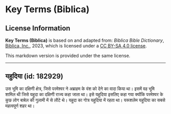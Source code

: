 # Key Terms (Biblica)

## License Information

**Key Terms (Biblica)** is based on and adapted from: _Biblica Bible Dictionary_, [Biblica, Inc.](https://www.biblica.com/), 2023, which is licensed under a [CC BY-SA 4.0 license](https://creativecommons.org/licenses/by-sa/4.0/legalcode.en).

This markdown version is provided under the same license.



--------------------------------

## यहुदिया (id: 182929)

उस भूमि का दक्षिणी क्षेत्र, जिसे परमेश्वर ने अब्राहम के वंश को देने का वादा किया था। इसमें वह भूमि शामिल थी जिसे यहूदा का दक्षिणी राज्य कहा जाता था। इसे यहूदिया इसलिए कहा गया क्योंकि परमेश्वर के कुछ लोग बाबेल की गुलामी में से लौटे थे। यहूदा का गोत्र यहूदिया में रहता था। यरूशलेम यहूदिया का सबसे महत्वपूर्ण शहर था।


